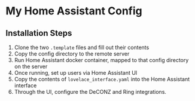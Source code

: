# My Home Assistant Config

## Installation Steps
1. Clone the two `.template` files and fill out their contents
2. Copy the config directory to the remote server
3. Run Home Assistant docker container, mapped to that config directory on the server
4. Once running, set up users via Home Assistant UI
5. Copy the contents of `lovelace_interface.yaml` into the Home Assistant interface
6. Through the UI, configure the DeCONZ and Ring integrations.